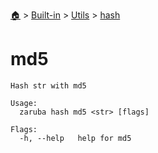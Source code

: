 <!--startTocHeader-->
[🏠](../../../README.md) > [Built-in](../../README.md) > [Utils](../README.md) > [hash](README.md)
# md5
<!--endTocHeader-->

```
Hash str with md5

Usage:
  zaruba hash md5 <str> [flags]

Flags:
  -h, --help   help for md5

```

<!--startTocSubtopic-->
<!--endTocSubtopic-->